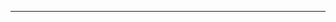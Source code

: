 <!--
CO_OP_TRANSLATOR_METADATA:
{
  "original_hash": "c747db3d4bb981e919b7f3e5a4504269",
  "translation_date": "2025-08-27T13:18:03+00:00",
  "source_file": "04-PracticalSamples/foundrylocal/README.md",
  "language_code": "pt"
}
-->


---

